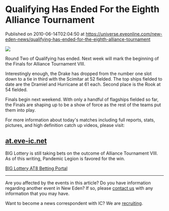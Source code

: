 # Qualifying Has Ended For the Eighth Alliance Tournament
Published on 2010-06-14T02:04:50 at https://universe.eveonline.com/new-eden-news/qualifying-has-ended-for-the-eighth-alliance-tournament

![](http://www.eve-ic.net/media/assets/icarticlebanner.png)  
  
Round Two of Qualifying has ended. Next week will mark the beginning of the Finals for Alliance Tournament VIII.  
  
Interestingly enough, the Drake has dropped from the number one slot down to a tie in third with the Scimitar at 52 fielded. The top ships fielded to date are the Dramiel and Hurricane at 61 each. Second place is the Rook at 54 fielded.  
  
Finals begin next weekend. With only a handful of flagships fielded so far, the Finals are shaping up to be a show of force as the rest of the teams put them into play.  
  
For more information about today's matches including full reports, stats, pictures, and high definition catch up videos, please visit: 

## [at.eve-ic.net](http://at.eve-ic.net/8/index.php?view=home)

  
  
BIG Lottery is still taking bets on the outcome of Alliance Tournament VIII. As of this writing, Pandemic Legion is favored for the win. 

[BIG Lottery AT8 Betting Portal](http://at8.big-eve.com/allbets.aspx)

* * *

Are you affected by the events in this article? Do you have information regarding another event in New Eden? If so, please [contact us](http://www.eveonline.com/news.asp?a=submitrp) with any information that you may have.  
  
Want to become a news correspondent with IC? We are [recruiting](http://www.eveonline.com/isd.asp).
